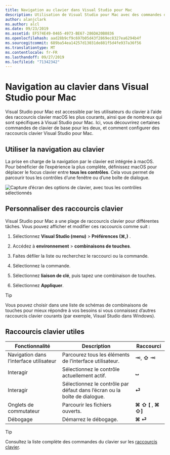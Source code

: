 ```yaml
---
title: Navigation au clavier dans Visual Studio pour Mac
description: Utilisation de Visual Studio pour Mac avec des commandes de clavier
author: alanjclark
ms.author: alcl
ms.date: 09/23/2019
ms.assetid: EF574E49-0465-4973-BE67-286DA20B8836
ms.openlocfilehash: aad28b9cf9c697b05d43f2869ec8327ea6294b4f
ms.sourcegitcommit: 689ba54ea14257d13031de881f5d4fe937a36f56
ms.translationtype: MT
ms.contentlocale: fr-FR
ms.lasthandoff: 09/27/2019
ms.locfileid: "71342342"
---
```

# <a name="keyboard-navigation-in-visual-studio-for-mac"></a>Navigation au clavier dans Visual Studio pour Mac

Visual Studio pour Mac est accessible par les utilisateurs du clavier à l’aide des raccourcis clavier macOS les plus courants, ainsi que de nombreux qui sont spécifiques à Visual Studio pour Mac. Ici, vous découvrirez certaines commandes de clavier de base pour les deux, et comment configurer des raccourcis clavier Visual Studio pour Mac.

## <a name="use-keyboard-navigation"></a>Utiliser la navigation au clavier

La prise en charge de la navigation par le clavier est intégrée à macOS. Pour bénéficier de l’expérience la plus complète, définissez macOS pour déplacer le focus clavier entre **tous les contrôles**. Cela vous permet de parcourir tous les contrôles d’une fenêtre ou d’une boîte de dialogue.

![Capture d’écran des options de clavier, avec tous les contrôles sélectionnés](media/accessibility-preferences-keyboard.png)

## <a name="customize-keyboard-shortcuts"></a>Personnaliser des raccourcis clavier

Visual Studio pour Mac a une plage de raccourcis clavier pour différentes tâches. Vous pouvez afficher et modifier ces raccourcis comme suit :

1. Sélectionnez **Visual Studio (menu)**  > **Préférences (&#8984;,)** .

1. Accédez à **environnement** > **combinaisons de touches**.

1. Faites défiler la liste ou recherchez le raccourci ou la commande.

1. Sélectionnez la commande.

1. Sélectionnez **liaison de clé**, puis tapez une combinaison de touches.

1. Sélectionnez **Appliquer**.

> [!TIP]
> Vous pouvez choisir dans une liste de schémas de combinaisons de touches pour mieux répondre à vos besoins si vous connaissez d’autres raccourcis clavier courants (par exemple, Visual Studio dans Windows).

## <a name="useful-keyboard-shortcuts"></a>Raccourcis clavier utiles

|Fonctionnalité         |Description                                   |Raccourci         |
|----------------|----------------------------------------------|-----------------|
|Navigation dans l’interface utilisateur   |Parcourez tous les éléments de l’interface utilisateur.               |**⇥**, **⇧ ⇥**    |
|Interagir        |Sélectionnez le contrôle actuellement actif.         |**␣**            |
|Interagir        |Sélectionnez le contrôle par défaut dans l’écran ou la boîte de dialogue. |**⏎**            |
|Onglets de commutateur     |Parcourir les fichiers ouverts.                      |**⌘ ⇧ [** , **⌘ ⇧]** |
|Débogage           |Démarrez le débogage.                               |**⌘ ⏎**           |

> [!TIP]
> Consultez la liste complète des commandes du clavier sur les [raccourcis clavier](keyboard-shortcuts.md).